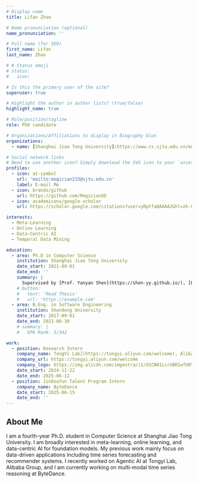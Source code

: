 ```yaml
---
# Display name
title: Lifan Zhao

# Name pronunciation (optional)
name_pronunciation: ''

# Full name (for SEO)
first_name: Lifan
last_name: Zhao

# # Status emoji
# status:
#   icon: 

# Is this the primary user of the site?
superuser: true

# Highlight the author in author lists? (true/false)
highlight_name: true

# Role/position/tagline
role: PhD candidate

# Organizations/Affiliations to display in Biography blox
organizations:
  - name: [Shanghai Jiao Tong University](https://www.cs.sjtu.edu.cn/en/)

# Social network links
# Need to use another icon? Simply download the SVG icon to your `assets/media/icons/` folder.
profiles:
  - icon: at-symbol
    url: 'mailto:mogician233@sjtu.edu.cn'
    label: E-mail Me
  - icon: brands/github
    url: https://github.com/MogicianXD
  - icon: academicons/google-scholar
    url: https://scholar.google.com/citations?user=yRptfaQAAAAJ&hl=zh-CN

interests:
  - Meta-Learning
  - Online Learning
  - Data-Centric AI
  - Temporal Data Mining

education:
  - area: Ph.D in Computer Science
    institution: Shanghai Jiao Tong University
    date_start: 2021-09-01
    date_end: ''
    summary: |
      Supervised by [Prof. Yanyan Shen](https://shen-yy.github.io/), [Data Driven Software Technology Lab](https://ddst.sjtu.edu.cn/)
    # button:
    #   text: 'Read Thesis'
    #   url: 'https://example.com'
  - area: B.Eng. in Software Engineering
    institution: Shandong University
    date_start: 2017-09-01
    date_end: 2021-06-30
    # summary: |
    #   GPA Rank: 3/342

work:
  - position: Research Intern
    company_name: TongYi Lab](https://tongyi.aliyun.com/welcome), Alibaba Group
    company_url: https://tongyi.aliyun.com/welcome
    company_logo: https://img.alicdn.com/imgextra/i1/O1CN01LcrUBR1wfU0YVPCet_!!6000000006335-2-tps-2480-400.png
    date_start: 2024-11-22
    date_end: 2025-06-12
  - position: JinDouYun Talent Program Intern
    company_name: ByteDance
    date_start: 2025-06-15
    date_end: ''
---
```


## About Me

I am a fourth-year Ph.D. student in Computer Science at Shanghai Jiao Tong University. I am broadly interested in meta-learning, online learning, 
and data-centric AI for foundation models. My previous work mainly focus on data-driven applications including time series forecasting and recommender systems. I recently worked on Agentic AI at Tongyi Lab, Alibaba Group, and I am currently working on multi-modal time series reasoning at ByteDance. 
